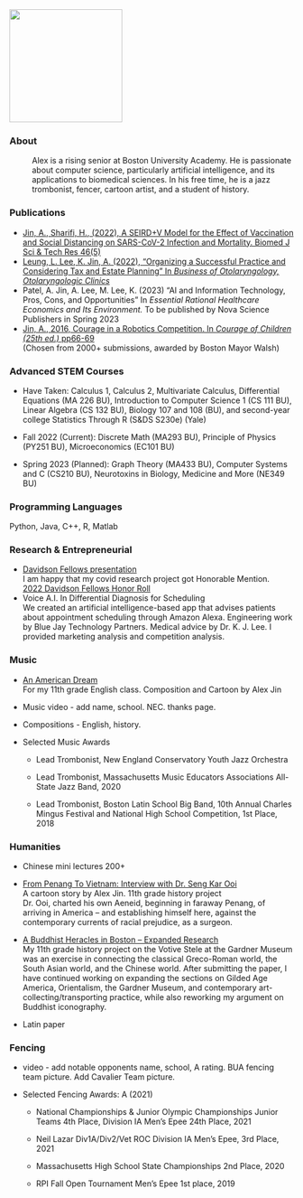 <!-- ![alt text](https://avatars.githubusercontent.com/u/55638889?s=400&u=3349f9b880f34dd93ae8b2058de9ddcc3a2368a9&v=4) -->
<img src="https://avatars.githubusercontent.com/u/55638889?s=400&u=3349f9b880f34dd93ae8b2058de9ddcc3a2368a9&v=4" width="200" height="200">

### About
<dd>Alex is a rising senior at Boston University Academy. He is passionate about computer science, particularly artificial intelligence, and its applications to biomedical sciences.  In his free time, he is a jazz trombonist, fencer, cartoon artist, and a student of history.  
</dd>

### Publications
* [Jin, A., Sharifi, H., (2022), A SEIRD+V Model for the Effect of Vaccination and Social Distancing on SARS-CoV-2 Infection and Mortality. Biomed J Sci & Tech Res 46(5)](https://biomedres.us/pdfs/BJSTR.MS.ID.007413.pdf)
* [Leung, L. Lee, K. Jin, A. (2022), “Organizing a Successful Practice and Considering Tax and Estate Planning” In *Business of Otolaryngology, Otolaryngologic Clinics*](https://www.sciencedirect.com/science/article/abs/pii/S0030666521001705?via%3Dihub)
* Patel, A. Jin, A. Lee, M. Lee, K. (2023) “AI and Information Technology, Pros, Cons, and Opportunities” In *Essential Rational Healthcare Economics and Its Environment.* To be published by Nova Science Publishers in Spring 2023
* [Jin, A., 2016, Courage in a Robotics Competition. In *Courage of Children (25th ed.)* pp66-69](https://paperzz.com/doc/9271255/the-courage-of-children--boston-and-beyond--2016) \
(Chosen from 2000+ submissions, awarded by Boston Mayor Walsh)

### Advanced STEM Courses

* Have Taken: 
Calculus 1, Calculus 2, Multivariate Calculus, Differential Equations (MA 226 BU), Introduction to Computer Science 1 (CS 111 BU), Linear Algebra (CS 132 BU), Biology 107 and 108 (BU), and second-year college Statistics Through R (S&DS S230e) (Yale) 

* Fall 2022 (Current): Discrete Math (MA293 BU), Principle of Physics (PY251 BU), Microeconomics (EC101 BU) 

* Spring 2023 (Planned): Graph Theory (MA433 BU), Computer Systems and C (CS210 BU), Neurotoxins in Biology, Medicine and More (NE349 BU)

### Programming Languages

Python, Java, C++, R, Matlab

### Research & Entrepreneurial 
* [Davidson Fellows presentation](https://www.youtube.com/watch?v=lC3DmKuByLg)\
I am happy that my covid research project got Honorable Mention.\
[2022 Davidson Fellows Honor Roll](https://www.davidsongifted.org/gifted-programs/fellows-scholarship/fellows/current-and-past-fellows/2022-fellows/)
* Voice A.I. In Differential Diagnosis for Scheduling \
We created an artificial intelligence-based app that advises patients about appointment scheduling through Amazon Alexa. Engineering work by Blue Jay Technology Partners. Medical advice by Dr. K. J. Lee. I provided marketing analysis and competition analysis. 

### Music 
* [An American Dream](https://drive.google.com/file/d/1c3BA7XlC9cNjSyosM-scYkhrYb-i7DrN/view) \
For my 11th grade English class. Composition and Cartoon by Alex Jin
* Music video - add name, school. NEC. thanks page. 

* Compositions - English, history. 
* Selected Music Awards

    * Lead Trombonist, New England Conservatory Youth Jazz Orchestra  

    * Lead Trombonist, Massachusetts Music Educators Associations All-State Jazz Band, 2020

    * Lead Trombonist, Boston Latin School Big Band, 10th Annual Charles Mingus Festival and National High School Competition, 1st Place, 2018

### Humanities

* Chinese mini lectures 200+ 

* [From Penang To Vietnam: Interview with Dr. Seng Kar Ooi](https://github.com/bibjin/bibjin.github.io/blob/main/Alex%20Jin%20-%20From%20Penang%20To%20Vietnam.pdf)\
A cartoon story by Alex Jin. 11th grade history project \
Dr. Ooi, charted his own Aeneid, beginning in faraway Penang, of arriving in America – and establishing himself here, against the contemporary currents of racial prejudice, as a surgeon.

* [A Buddhist Heracles in Boston – Expanded Research](https://github.com/bibjin/bibjin.github.io/blob/main/Buddhist%20Heracles%20in%20Boston.pdf) \
My 11th grade history project on the Votive Stele at the Gardner Museum was an exercise in connecting the classical Greco-Roman world, the South Asian world, and the Chinese world. After submitting the paper, I have continued working on expanding the sections on Gilded Age America,  Orientalism, the Gardner Museum, and contemporary art-collecting/transporting practice, while also reworking my argument on Buddhist iconography. 

* Latin paper

### Fencing 
* video - add notable opponents name, school, A rating. BUA fencing team picture. Add Cavalier Team picture. 

* Selected Fencing Awards: A (2021)

    * National Championships & Junior Olympic Championships Junior Teams 4th Place, Division IA Men’s Epee 24th Place, 2021

    * Neil Lazar Div1A/Div2/Vet ROC Division IA Men’s Epee, 3rd Place, 2021

    * Massachusetts High School State Championships 2nd Place, 2020

    * RPI Fall Open Tournament Men’s Epee 1st place, 2019
